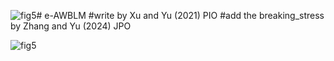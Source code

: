 ![fig5](https://github.com/anyifang/e-AWBLM/assets/89235013/d54b9446-0713-4f6b-9fc5-cb548a88acdd)# e-AWBLM
#write by Xu and Yu (2021) PIO
#add the breaking_stress by Zhang and Yu (2024) JPO



![fig5](https://github.com/anyifang/e-AWBLM/assets/89235013/07800d47-f2b9-4c82-a578-cee32e1b6506)
